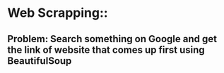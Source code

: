 # Web Scrapping::
## Problem: Search something on Google and get the link of website that comes up first using BeautifulSoup 
